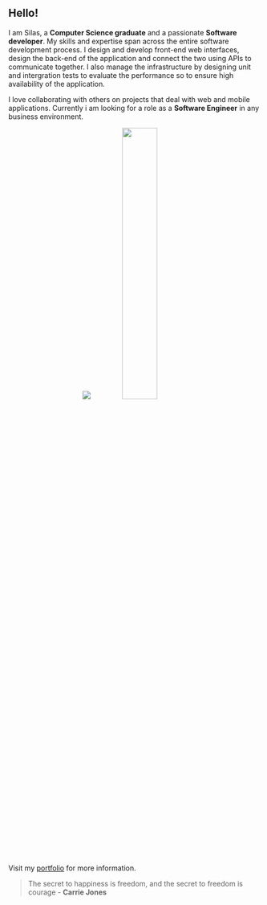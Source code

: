 ## Hello!

I am Silas, a **Computer Science graduate** and a passionate **Software developer**. My skills and expertise span across the entire software development process. I design and develop front-end web interfaces, design the back-end of the application and connect the two using APIs to communicate together. I also manage the infrastructure by designing unit and intergration tests to evaluate the performance so to ensure high availability of the application.

I love collaborating with others on projects that deal with web and mobile applications. Currently i am looking for a role as a **Software Engineer** in any business environment.

<p align="center">
  <img src="https://github-readme-stats.vercel.app/api?username=silasjimmy&show_icons=true&theme=tokyonight&line_height=52" />
  <img width="37.2%" src="https://github-readme-stats.vercel.app/api/top-langs/?username=silasjimmy&count_private=true&theme=tokyonight&line_height=52&langs_count=7">
</p>

Visit my [portfolio](https://silasjimmy.github.io/) for more information.

> The secret to happiness is freedom, and the secret to freedom is courage - **Carrie Jones**
